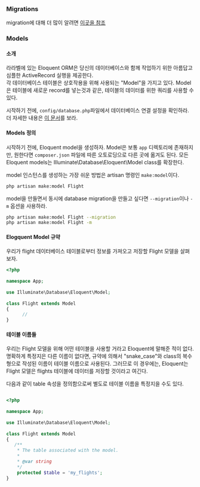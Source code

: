 
### Migrations

migration에 대해 더 많이 알려면 [이곳을 참조](https://laravel.com/docs/5.8/migrations)

### Models

#### 소개 

라라벨에 있는 Eloquent ORM은 당신의 데이터베이스와 함께 작업하기 위한 아름답고 심플한 ActiveRecord 실행을 제공한다.  
각 데이터베이스 테이블은 상호작용을 위해 사용되는 "Model"을 가지고 있다. Model은 테이블에 새로운 record를 넣는것과 같은, 
테이블의 데이터를 위한 쿼리를 사용할 수 있다.  

시작하기 전에, ``config/database.php``파일에서 데이터베이스 연결 설정을 확인하라. 
더 자세한 내용은 [이 문서](https://laravel.com/docs/5.8/database#configuration)를 보라.

#### Models 정의  

시작하기 전에, Eloquent model을 생성하자. Model은 보통 ``app`` 디렉토리에
존재하지만, 원한다면 ``composer.json`` 파일에 따른 오토로딩으로 다른 곳에 옮겨도 된다.
모든 Eloquent models는 Illuminate\Database\Eloquent\Model class를 확장한다.  

model 인스턴스를 생성하는 가장 쉬운 방법은 artisan 명령인 ``make:model``이다.  

```bash
php artisan make:model Flight
```
model을 만들면서 동시에 database migration을 만들고 싶다면 ``--migration``이나 ``-m`` 옵션을 사용하라.  

```bash
php artisan make:model Flight --migration  
php artisan make:model Flight -m  
```

#### Elogquent Model 규약 

우리가  flight 데이터베이스 테이블로부터 정보를 가져오고 저장할 Flight 모델을 살펴보자. 

```php
<?php
 
namespace App;
 
use Illuminate\Database\Eloquent\Model;
 
class Flight extends Model
{
      //
}
```

#### 테이블 이름들  

우리는 Flight 모델을 위해 어떤 테이블을 사용할 거라고 Eloquent에 말해준 적이 없다. 
명확하게 특정지은 다른 이름이 없다면, 규약에 의해서 "snake_case"와 class의 복수형으로 작성된 이름이 
테이블 이름으로 사용된다. 그러므로 이 경우에는, Eloquent는 Flight 모델은 flights
테이블에 데이터를 저장할 것이라고 여긴다.  

다음과 같이 table 속성을 정의함으로써 별도로 테이블 이름을 특정지을 수도 있다.  

```php

<?php
 
namespace App;
 
use Illuminate\Database\Eloquent\Model;
 
class Flight extends Model
{
   /**
    * The table associated with the model.
    *
    * @var string
    */
    protected $table = 'my_flights';
}
```
